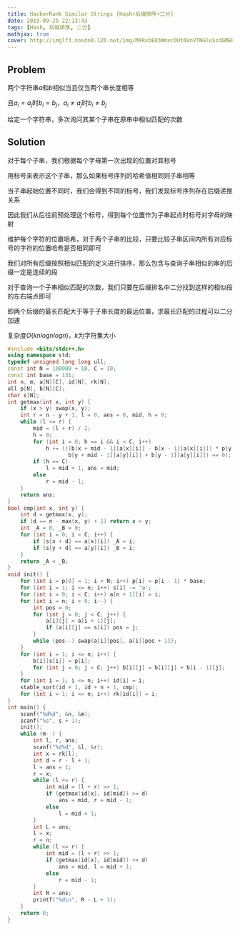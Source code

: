 ```yaml
---
title: HackerRank Similar Strings [Hash+后缀排序+二分]
date: 2019-09-25 22:13:43
tags: [Hash, 后缀排序, 二分]
mathjax: true
cover: http://imglf3.nosdn0.126.net/img/MXRvbEU3WmxrOUt6UnVTNGluSzdGMERHKzJwcnZkdS9ZZzRqcjJrczJMYktYZkkyRnlkLzVRPT0.jpg?imageView&thumbnail=2275y1280&type=jpg&quality=96&stripmeta=0&type=jpg
---
```

## Problem

两个字符串$a$和$b$相似当且仅当两个串长度相等

且$a_i = a_j$时$b_i = b_j， a_i \neq a_j$时$b_i \neq b_j$
        
给定一个字符串，多次询问其某个子串在原串中相似匹配的次数

## Solution

对于每个子串，我们根据每个字母第一次出现的位置对其标号

用标号来表示这个子串，那么如果标号序列的哈希值相同则子串相等

当子串起始位置不同时，我们会得到不同的标号，我们发现标号序列存在后缀递推关系

因此我们从后往前预处理这个标号，得到每个位置作为子串起点时标号对字母的映射

维护每个字符的位置哈希，对于两个子串的比较，只要比较子串区间内所有对应标号的字符的位置哈希是否相同即可

我们对所有后缀按照相似匹配的定义进行排序，那么包含与查询子串相似的串的后缀一定是连续的段

对于查询一个子串相似匹配的次数，我们只要在后缀排名中二分找到这样的相似段的左右端点即可

即两个后缀的最长匹配大于等于子串长度的最远位置，求最长匹配的过程可以二分加速

复杂度$O(knlognlogn)$，$k$为字符集大小

```cpp
#include <bits/stdc++.h>
using namespace std;
typedef unsigned long long ull;
const int N = 100000 + 10, C = 10;
const int base = 131;
int n, m, a[N][C], id[N], rk[N];
ull p[N], b[N][C];
char s[N];
int getmax(int x, int y) {
    if (x > y) swap(x, y);
    int r = n - y + 1, l = 0, ans = 0, mid, h = 0;
    while (l <= r) {
        mid = (l + r) / 2;
        h = 0;
        for (int i = 0; h == i && i < C; i++)
            h += (((b[x + mid - 1][a[x][i]] - b[x - 1][a[x][i]]) * p[y - x] -
                   b[y + mid - 1][a[y][i]] + b[y - 1][a[y][i]]) == 0);
        if (h == C)
            l = mid + 1, ans = mid;
        else
            r = mid - 1;
    }
    return ans;
}
bool cmp(int x, int y) {
    int d = getmax(x, y);
    if (d == n - max(x, y) + 1) return x > y;
    int _A = 0, _B = 0;
    for (int i = 0; i < C; i++) {
        if (s[x + d] == a[x][i]) _A = i;
        if (s[y + d] == a[y][i]) _B = i;
    }
    return _A < _B;
}
void init() {
    for (int i = p[0] = 1; i < N; i++) p[i] = p[i - 1] * base;
    for (int i = 1; i <= n; i++) s[i] -= 'a';
    for (int i = 0; i < C; i++) a[n + 1][i] = i;
    for (int i = n; i > 0; i--) {
        int pos = 0;
        for (int j = 0; j < C; j++) {
            a[i][j] = a[i + 1][j];
            if (a[i][j] == s[i]) pos = j;
        }
        while (pos--) swap(a[i][pos], a[i][pos + 1]);
    }
    for (int i = 1; i <= n; i++) {
        b[i][s[i]] = p[i];
        for (int j = 0; j < C; j++) b[i][j] = b[i][j] + b[i - 1][j];
    }
    for (int i = 1; i <= n; i++) id[i] = i;
    stable_sort(id + 1, id + n + 1, cmp);
    for (int i = 1; i <= n; i++) rk[id[i]] = i;
}
int main() {
    scanf("%d%d", &n, &m);
    scanf("%s", s + 1);
    init();
    while (m--) {
        int l, r, ans;
        scanf("%d%d", &l, &r);
        int x = rk[l];
        int d = r - l + 1;
        l = ans = 1;
        r = x;
        while (l <= r) {
            int mid = (l + r) >> 1;
            if (getmax(id[x], id[mid]) >= d)
                ans = mid, r = mid - 1;
            else
                l = mid + 1;
        }
        int L = ans;
        l = x;
        r = n;
        while (l <= r) {
            int mid = (l + r) >> 1;
            if (getmax(id[x], id[mid]) >= d)
                ans = mid, l = mid + 1;
            else
                r = mid - 1;
        }
        int R = ans;
        printf("%d\n", R - L + 1);
    }
    return 0;
}
```

